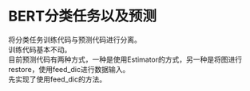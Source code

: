 # BERT分类任务以及预测

将分类任务训练代码与预测代码进行分离。  
训练代码基本不动。    
目前预测代码有两种方式，一种是使用Estimator的方式，另一种是将图进行restore，使用feed_dic进行数据输入。  
先实现了使用feed_dic的方法。

